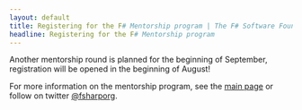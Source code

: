 ```yaml
---
layout: default
title: Registering for the F# Mentorship program | The F# Software Foundation
headline: Registering for the F# Mentorship program
---
```

Another mentorship round is planned for the beginning of September, registration will be opened in the beginning of August!

For more information on the mentorship program, see the [main page](index.html) or follow on twitter [@fsharporg](https://twitter.com/fsharporg).

<!-- Needs to be updated for 2017 as soon as we have more information!
If you are a member of the FSSF, just complete the [form here](https://fssfedu.typeform.com/to/QZEJEZ) before Sunday 13th March  2016.
The FSSF will then select at random 10 candidates for the initial batch. We will contact you regardless of whether you were selected or not.

There are only a limited number of mentors available right now, so if we are over-subscribed, we will add you to a waiting list.

If you are a successful candidate, you will be contacted by a mentor and together you will decide what you will work on. At the end of 8 weeks the mentorship will end and we will ask for your feedback.

Any questions or comments? Please get in touch via email (education(at)fsharp.org) or twitter ([@fsharpedu](https://twitter.com/fsharpedu)).

Thanks for your interest, and hope to hear from you soon!

The F# Software Foundation

-->


